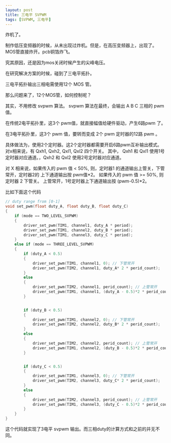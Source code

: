 ```yaml
---
layout: post
title: 三电平 SVPWM
tags: [SVPWM, 三电平]
---
```


炸机了。

制作低压变频器的时候，从未出现过炸机。但是，在高压变频器上，出现了。MOS管直接炸开。pcb铜箔炸飞。

究其原因，还是因为mos关闭时候产生的尖峰电压。

在研究解决方案的时候，碰到了三电平拓扑。

三电平拓扑输出三相电需使用12个 MOS 管。

那么问题来了，12个MOS管，如何控制呢？

其实，不用修改 svpwm 算法。 svpwm 算法在最终，会输出 A B C 三相的 pwm 值。

在传统2电平拓扑里，这3个 pwm值，就直接幅值给硬件驱动，产生6路pwm 了。

在3电平拓扑里，这3个 pwm 值，要转而变成 2个 pwm 定时器的12路 pwm 。


具体做法为，使用2个定时器。这2个定时器都需要开启6路pwm互补输出模式。对x相来说，有 Qxh1, Qxh2, Qxl1, Qxl2 四个开关。
其中， Qxh1 和 Qxl1 使用1号定时器对应通道。，Qxh2 和 Qxl2 使用2号定时器对应通道。

对 X 相来说，如果传入的 pwm 值 < 50%, 则，定时器1 的通道输出上管关，下管常开，定时器2的 上下通道输出按 pwm值\*2。
如果传入的 pwm 值 >= 50%, 则定时器 2 下管关。 上管常开，1号定时器上下通道输出按 (pwm-0.5)\*2。

比如下面这个代码

```c++
// duty range from [0-1]
void set_pwm(float duty_A, float duty_B, float duty_C)
{
    if (mode == TWO_LEVEL_SVPWM)
    {
        driver_set_pwm(TIM1, channel1, duty_A * period);
        driver_set_pwm(TIM1, channel2, duty_B * period);
        driver_set_pwm(TIM1, channel3, duty_C * period);
    }
    else if (mode == THREE_LEVEL_SVPWM)
    {
        if (duty_A < 0.5)
        {
            driver_set_pwm(TIM1, channel1, 0); // 下管常开
            driver_set_pwm(TIM2, channel1, duty_A* 2 * perid_count);
        }
        else
        {
            driver_set_pwm(TIM2, channel1, perid_count); // 上管常开
            driver_set_pwm(TIM1, channel1, (duty_A - 0.5)*2 * perid_count);
        }


        if (duty_B < 0.5)
        {
            driver_set_pwm(TIM1, channel2, 0); // 下管常开
            driver_set_pwm(TIM2, channel2, duty_B* 2 * perid_count);
        }
        else
        {
            driver_set_pwm(TIM2, channel2, perid_count); // 上管常开
            driver_set_pwm(TIM1, channel2, (duty_B - 0.5)*2 * perid_count);
        }


        if (duty_C < 0.5)
        {
            driver_set_pwm(TIM1, channel3, 0); // 下管常开
            driver_set_pwm(TIM2, channel3, duty_C* 2 * perid_count);
        }
        else
        {
            driver_set_pwm(TIM2, channel3, perid_count); // 上管常开
            driver_set_pwm(TIM1, channel3, (duty_C - 0.5)*2 * perid_count);
        }
    }
}

```

这个代码就实现了3电平 svpwm 输出。而三相duty的计算方式和之前的并无不同。

